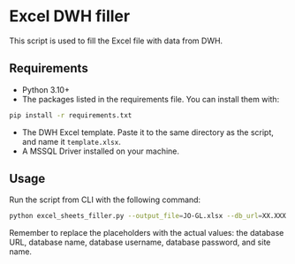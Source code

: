 # Excel DWH filler

This script is used to fill the Excel file with data from DWH.

## Requirements
- Python 3.10+
- The packages listed in the requirements file. You can install them with:
```bash
pip install -r requirements.txt
```
- The DWH Excel template. Paste it to the same directory as the script, and name it `template.xlsx`.
- A MSSQL Driver installed on your machine.

## Usage

Run the script from CLI with the following command:
```bash
python excel_sheets_filler.py --output_file=JO-GL.xlsx --db_url=XX.XXX.XX.XXX --db_name=PUTDBNAMEHERE --db_username=PUTDBUSERNAMEHERE --db_password=PUTPASSWORDHERE --site=JO-GL
```

Remember to replace the placeholders with the actual values: the database URL, database name, database username, database password, and site name.